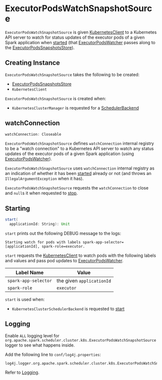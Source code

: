 # ExecutorPodsWatchSnapshotSource

`ExecutorPodsWatchSnapshotSource` is given [KubernetesClient](#kubernetesClient) to a Kubernetes API server to watch for status updates of the executor pods of a given Spark application when [started](#start) (that [ExecutorPodsWatcher](ExecutorPodsWatcher.md) passes along to the [ExecutorPodsSnapshotsStore](ExecutorPodsSnapshotsStore.md#updatePod)).

## Creating Instance

`ExecutorPodsWatchSnapshotSource` takes the following to be created:

* <span id="snapshotsStore"> [ExecutorPodsSnapshotsStore](ExecutorPodsSnapshotsStore.md)
* <span id="kubernetesClient"> `KubernetesClient`

`ExecutorPodsWatchSnapshotSource` is created when:

* `KubernetesClusterManager` is requested for a [SchedulerBackend](KubernetesClusterManager.md#createSchedulerBackend)

## <span id="watchConnection"> watchConnection

```scala
watchConnection: Closeable
```

`ExecutorPodsWatchSnapshotSource` defines `watchConnection` internal registry to be a "watch connection" to a Kubernetes API server to watch any status updates of the executor pods of a given Spark application (using [ExecutorPodsWatcher](ExecutorPodsWatcher.md)).

`ExecutorPodsWatchSnapshotSource` uses `watchConnection` internal registry as an indication of whether it has been [started](#start) already or not (and throws an `IllegalArgumentException` when it has).

`ExecutorPodsWatchSnapshotSource` requests the `watchConnection` to close and `null`s it when requested to [stop](#stop).

## <span id="start"> Starting

```scala
start(
  applicationId: String): Unit
```

`start` prints out the following DEBUG message to the logs:

```text
Starting watch for pods with labels spark-app-selector=[applicationId], spark-role=executor.
```

`start` requests the [KubernetesClient](#kubernetesClient) to watch pods with the following labels and values and pass pod updates to [ExecutorPodsWatcher](ExecutorPodsWatcher.md).

Label Name | Value
-----------|----------
 `spark-app-selector` | the given `applicationId`
`spark-role` | `executor`

`start` is used when:

* `KubernetesClusterSchedulerBackend` is requested to [start](KubernetesClusterSchedulerBackend.md#start)

## Logging

Enable `ALL` logging level for `org.apache.spark.scheduler.cluster.k8s.ExecutorPodsWatchSnapshotSource` logger to see what happens inside.

Add the following line to `conf/log4j.properties`:

```text
log4j.logger.org.apache.spark.scheduler.cluster.k8s.ExecutorPodsWatchSnapshotSource=ALL
```

Refer to [Logging](spark-logging.md).
